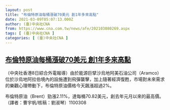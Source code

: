 ```yaml
---
layout: post
title: "布倫特原油每桶漲破70美元 創1年多來高點"
date: 2021-03-09T05:07:13.000Z
author: (臺)中央社CNA
from: https://www.cna.com.tw/news/afe/202103080269.aspx
tags: [ (臺)中央社CNA ]
categories: [ (臺)中央社CNA ]
---
```

<!--1615266433000-->
[布倫特原油每桶漲破70美元 創1年多來高點](https://www.cna.com.tw/news/afe/202103080269.aspx)
------

<div>
<div></div><div class="paragraph"><p>（中央社香港8日綜合外電報導）由於能源巨擘沙烏地阿美石油公司（Aramco）位於沙烏地阿拉伯境內的設施遭到飛彈襲擊，加上隨著經濟復甦，市場對未來需求的樂觀心理帶動下，布倫特原油價格今天飆漲超過2%。</p><p>布倫特原油（Brent）勁漲2.11%，達每桶70.82美元，創去年元月以來的最高價。（譯者：曹宇帆/核稿：劉淑琴）1100308</p></div>
</div>
